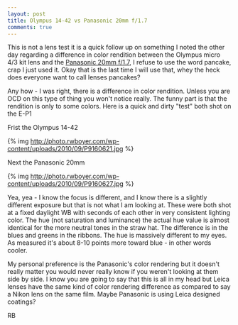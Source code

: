 ```yaml
---
layout: post
title: Olympus 14-42 vs Panasonic 20mm f/1.7
comments: true
---
```

This is not a lens test it is a quick follow up on something I noted the other day regarding a difference in color rendition between the Olympus micro 4/3 kit lens and the <a href="http://www.amazon.com/gp/redirect.html?ie=UTF8&amp;location=http%3A%2F%2Fwww.amazon.com%2Fgp%2Foffer-listing%2FB002IKLJVE%3Fie%3DUTF8%26ref_%3Ddp_olp_new_map%26qid%3D1284664621%26sr%3D8-1%26condition%3Dnew&amp;tag=rbde-20&amp;linkCode=ur2&amp;camp=1789&amp;creative=390957">Panasonic 20mm f/1.7</a>, I refuse to use the word pancake, crap I just used it. Okay that is the last time I will use that, whey the heck does everyone want to call lenses pancakes?

Any how - I was right, there is a difference in color rendition. Unless you are OCD on this type of thing you won't notice really. The funny part is that the rendition is only to some colors. Here is a quick and dirty "test" both shot on the E-P1

Frist the Olympus 14-42

{% img http://photo.rwboyer.com/wp-content/uploads/2010/09/P9160621.jpg %}

Next the Panasonic 20mm

{% img http://photo.rwboyer.com/wp-content/uploads/2010/09/P9160627.jpg %}

Yea, yea - I know the focus is different, and I know there is a slightly different exposure but that is not what I am looking at. These were both shot at a fixed daylight WB with seconds of each other in very consistent lighting color. The hue (not saturation and luminance) the actual hue value is almost identical for the more neutral tones in the straw hat. The difference is in the blues and greens in the ribbons. The hue is massively different to my eyes. As measured it's about 8-10 points more toward blue - in other words cooler.

My personal preference is the Panasonic's color rendering but it doesn't really matter you would never really know if you weren't looking at them side by side. I know you are going to say that this is all in my head but Leica lenses have the same kind of color rendering difference as compared to say a Nikon lens on the same film. Maybe Panasonic is using Leica designed coatings?

RB